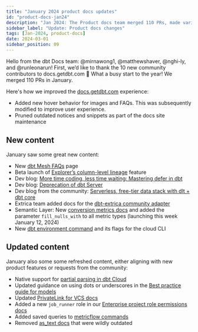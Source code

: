 ```yaml
---
title: "January 2024 product docs updates"
id: "product-docs-jan24"
description: "Jan 2024: The Product docs team merged 110 PRs, made various updates to dbt, such as adding new Mesh FAQs, three new developer blog posts, and new conversion metrics for Semantic Layer."
sidebar_label: "Update: Product docs changes"
tags: [Jan-2024, product-docs]
date: 2024-03-01
sidebar_position: 09
---
```


Hello from the dbt Docs team: @mirnawong1, @matthewshaver, @nghi-ly, and @runleonarun! First, we’d like to thank the 10 new community contributors to docs.getdbt.com :pray: What a busy start to the year! We merged 110 PRs in January.

Here's how we improved the [docs.getdbt.com](http://docs.getdbt.com/) experience:

- Added new hover behavior for images and FAQs. This was subsequently modified to improve user experience.
- Pruned outdated notices and snippets as part of the docs site maintenance

## New content

January saw some great new content:

- New [dbt Mesh FAQs](https://docs.getdbt.com/best-practices/how-we-mesh/mesh-4-faqs) page
- Beta launch of [Explorer’s column-level lineage](https://docs.getdbt.com/docs/collaborate/column-level-lineage) feature
- Dev blog: [More time coding, less time waiting: Mastering defer in dbt](https://docs.getdbt.com/blog/defer-to-prod)
- Dev blog: [Deprecation of dbt Server](https://docs.getdbt.com/blog/deprecation-of-dbt-server)
- Dev blog from the community: [Serverless, free-tier data stack with dlt + dbt core](https://docs.getdbt.com/blog/serverless-dlt-dbt-stack)
- Extrica team added docs for the [dbt-extrica community adapter](https://docs.getdbt.com/docs/core/connect-data-platform/extrica-setup)
- Semantic Layer: New [conversion metrics docs](https://docs.getdbt.com/docs/build/conversion) and added the parameter `fill_nulls_with` to all metric types  (launching this week January 12, 2024)
- New [dbt environment command](https://docs.getdbt.com/reference/commands/dbt-environment) and its flags for the cloud CLI

## Updated content

January also some some refreshed content, either aligning with new product features or requests from the community:

- Native support for [partial parsing in dbt Cloud](https://docs.getdbt.com/docs/dbt-cloud-environments#partial-parsing)
- Updated guidance on using dots or underscores in the [Best practice guide for models](https://docs.getdbt.com/best-practices/how-we-style/1-how-we-style-our-dbt-models)
- Updated [PrivateLink for VCS docs](https://docs.getdbt.com/docs/cloud/secure/vcs-privatelink)
- Added a new `job_runner` role in our [Enterprise project role permissions docs](https://docs.getdbt.com/docs/cloud/manage-access/enterprise-permissions#project-role-permissions)
- Added saved queries to [metricflow commands](https://docs.getdbt.com/docs/build/metricflow-commands#list-saved-queries)
- Removed [as_text docs](https://github.com/dbt-labs/docs.getdbt.com/pull/4726) that were wildly outdated
